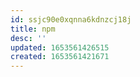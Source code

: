```yaml
---
id: ssjc90e0xqnna6kdnzcj18j
title: npm
desc: ''
updated: 1653561426515
created: 1653561421671
---
```


